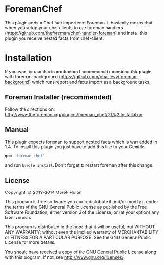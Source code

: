 # ForemanChef

This plugin adds a Chef fact importer to Foreman. It basically means that when you setup your chef
clients to use foreman handlers (https://github.com/theforeman/chef-handler-foreman) and install
this plugin you receive nested facts from chef-client.

# Installation

If you want to use this in production I recommend to combine this plugin with foreman-background
(https://github.com/ohadlevy/foreman-background) which runs report and facts import as a background
tasks.

## Foreman Installer (recommended)

Follow the directions on: http://www.theforeman.org/plugins/foreman_chef/0.1/#2.Installation

## Manual

This plugin expects foreman to support nested facts which is was added in 1.4.
To install this plugin you just have to add this line to your Gemfile.

```ruby
gem 'foreman_chef'
```

and run ```bundle install```. Don't forget to restart foreman after this change.

##  License

Copyright (c) 2013-2014 Marek Hulán

This program is free software: you can redistribute it and/or modify it under the terms of the GNU General Public License as published by the Free Software Foundation, either version 3 of the License, or (at your option) any later version.

This program is distributed in the hope that it will be useful, but WITHOUT ANY WARRANTY; without even the implied warranty of MERCHANTABILITY or FITNESS FOR A PARTICULAR PURPOSE. See the GNU General Public License for more details.

You should have received a copy of the GNU General Public License along with this program. If not, see http://www.gnu.org/licenses/.
